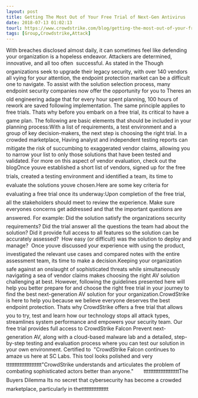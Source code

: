 ```yaml
---
layout: post
title: Getting The Most Out of Your Free Trial of Next-Gen Antivirus
date: 2018-07-13 01:02:13
tourl: https://www.crowdstrike.com/blog/getting-the-most-out-of-your-free-trial-of-next-gen-antivirus/
tags: [Group,Crowdstrike,Attack]
---
```

With breaches disclosed almost daily, it can sometimes feel like defending your organization is a hopeless endeavor. Attackers are determined, innovative, and all too often  successful. As stated in the Though organizations seek to upgrade their legacy security, with over 140 vendors all vying for your attention, the endpoint protection market can be a difficult one to navigate. To assist with the solution selection process, many endpoint security companies now offer the opportunity for you to Theres an old engineering adage that for every hour spent planning, 100 hours of rework are saved following implementation. The same principle applies to free trials. Thats why before you embark on a free trial, its critical to have a game plan. The following are basic elements that should be included in your planning process:With a list of requirements, a test environment and a group of key decision-makers, the next step is choosing the right trial. In a crowded marketplace, Having analyst and independent testing reports can mitigate the risk of succumbing to exaggerated vendor claims, allowing you to narrow your list to only those solutions that have been tested and validated. For more on this aspect of vendor evaluation, check out the blogOnce youve established a short list of vendors, signed up for the free trials, created a testing environment and identified a team, its time to evaluate the solutions youve chosen.Here are some key criteria for evaluating a free trial once its underway:Upon completion of the free trial, all the stakeholders should meet to review the experience. Make sure everyones concerns get addressed and that the important questions are answered. For example: Did the solution satisfy the organizations security requirements? Did the trial answer all the questions the team had about the solution? Did it provide full access to all features so the solution can be accurately assessed?  How easy (or difficult) was the solution to deploy and manage?  Once youve discussed your experience with using the product, investigated the relevant use cases and compared notes with the entire assessment team, its time to make a decision.Keeping your organization safe against an onslaught of sophisticated threats while simultaneously navigating a sea of vendor claims makes choosing the right AV solution challenging at best. However, following the guidelines presented here will help you better prepare for and choose the right free trial in your journey to find the best next-generation AV solution for your organization.CrowdStrike is here to help you because we believe everyone deserves the best endpoint protection. Thats why CrowdStrike offers a free trial that allows you to try, test and learn how our technology stops all attack types, streamlines system performance and empowers your security team. Our free trial provides full access to CrowdStrike Falcon Prevent next-generation AV, along with a cloud-based malware lab and a detailed, step-by-step testing and evaluation process where you can test our solution in your own environment. Certified to  "CrowdStrike Falcon continues to amaze us here at SC Labs. This tool looks polished and veryttttttttttttttttttttt"CrowdStrike understands and articulates the problem of combating sophisticated actors better than anyone."       tttttttttttttttttttttThe Buyers Dilemma Its no secret that cybersecurity has become a crowded marketplace, particularly in thetttttttttttttttt